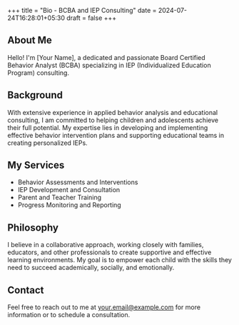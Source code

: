 +++
title = "Bio - BCBA and IEP Consulting"
date = 2024-07-24T16:28:01+05:30
draft = false
+++

## About Me

Hello! I'm [Your Name], a dedicated and passionate Board Certified Behavior Analyst (BCBA) specializing in IEP (Individualized Education Program) consulting.

## Background

With extensive experience in applied behavior analysis and educational consulting, I am committed to helping children and adolescents achieve their full potential. My expertise lies in developing and implementing effective behavior intervention plans and supporting educational teams in creating personalized IEPs.

## My Services

- Behavior Assessments and Interventions
- IEP Development and Consultation
- Parent and Teacher Training
- Progress Monitoring and Reporting

## Philosophy

I believe in a collaborative approach, working closely with families, educators, and other professionals to create supportive and effective learning environments. My goal is to empower each child with the skills they need to succeed academically, socially, and emotionally.

## Contact

Feel free to reach out to me at [your.email@example.com](mailto:your.email@example.com) for more information or to schedule a consultation.
